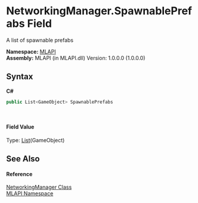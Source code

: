 # NetworkingManager.SpawnablePrefabs Field
 

A list of spawnable prefabs

**Namespace:**&nbsp;<a href="N_MLAPI">MLAPI</a><br />**Assembly:**&nbsp;MLAPI (in MLAPI.dll) Version: 1.0.0.0 (1.0.0.0)

## Syntax

**C#**<br />
``` C#
public List<GameObject> SpawnablePrefabs
```

<br />

#### Field Value
Type: <a href="http://msdn2.microsoft.com/en-us/library/6sh2ey19" target="_blank">List</a>(GameObject)

## See Also


#### Reference
<a href="T_MLAPI_NetworkingManager">NetworkingManager Class</a><br /><a href="N_MLAPI">MLAPI Namespace</a><br />